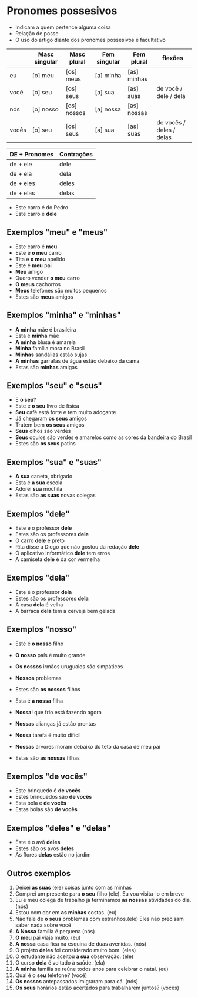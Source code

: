 # Pronomes possesivos

* Indicam a quem pertence alguma coisa
* Relação de posse
* O uso do artigo diante dos pronomes possesivos é facultativo

|| Masc singular | Masc plural | Fem singular | Fem plural | flexões |
| -- | -- | -- | -- | -- | -- |
| eu    | [o] meu   | [os] meus   | [a] minha | [as] minhas |                          |
| você  | [o] seu   | [os] seus   | [a] sua   | [as] suas   | de você / dele / dela    |
| nós   | [o] nosso | [os] nossos | [a] nossa | [as] nossas |                          |
| vocês | [o] seu   | [os] seus   | [a] sua   | [as] suas   | de vocês / deles / delas |

| DE + Pronomes | Contrações |
| -- | -- |
| de + ele  | dele  |
| de + ela  | dela  |
| de + eles | deles |
| de + elas | delas |

* Este carro é do Pedro
* Este carro é **dele**

## Exemplos "meu" e "meus"

* Este carro é **meu**
* Este é **o meu** carro
* Tita é **o meu** apelido
* Este é **meu** pai
* **Meu** amigo
* Quero vender **o meu** carro
* **O meus** cachorros
* **Meus** telefones são muitos pequenos
* Estes são **meus** amigos

## Exemplos "minha" e "minhas"

* **A minha** mãe é brasileira
* Esta é **minha** mãe
* **A minha** blusa é amarela
* **Minha** família mora no Brasil
* **Minhas** sandálias estão sujas
* **A minhas** garrafas de água estão debaixo da cama
* Estas são **minhas** amigas

## Exemplos "seu" e "seus"

* E **o seu**?
* Este é **o seu** livro de física
* **Seu** café está forte e tem muito adoçante
* Já chegaram **os seus** amigos
* Tratem bem **os seus** amigos
* **Seus** olhos são verdes
* **Seus** oculos são verdes e amarelos como as cores da bandeira do Brasil
* Estes são **os seus** patins

## Exemplos "sua" e "suas"

* **A sua** caneta, obrigado
* Esta é **a sua** escola
* Adorei **sua** mochila
* Estas são **as suas** novas colegas

## Exemplos "dele"

* Este é o professor **dele**
* Estes são os professores **dele**
* O carro **dele** é preto
* Rita disse a Diogo que não gostou da redação **dele**
* O aplicativo informático **dele** tem erros
* A camiseta **dele** é da cor vermelha

## Exemplos "dela"

* Este é o professor **dela**
* Estes são os professores **dela**
* A casa **dela** é velha
* A barraca **dela** tem a cerveja bem gelada

## Exemplos "nosso"

* Este é **o nosso** filho
* **O nosso** país é muito grande
* **Os nossos** irmãos uruguaios são simpáticos
* **Nossos** problemas
* Estes são **os nossos** filhos

* Esta é **a nossa** filha
* **Nossa**! que frio está fazendo agora
* **Nossas** alianças já estão prontas
* **Nossa** tarefa é muito difícil
* **Nossas** árvores moram debaixo do teto da casa de meu pai
* Estas são **as nossas** filhas

## Exemplos "de vocês"

* Este brinquedo é **de vocês**
* Estes brinquedos são **de vocês**
* Esta bola é **de vocês**
* Estas bolas são **de vocês**

## Exemplos "deles" e "delas"

* Este é o avô **deles**
* Estes são os avós **deles**
* As flores **delas** estão no jardim

## Outros exemplos

1. Deixei **as suas** (ele) coisas junto com as minhas
1. Comprei um presente para **o seu** filho (ele). Eu vou visita-lo em breve
1. Eu e meu colega de trabalho já terminamos **as nossas** atividades do dia. (nós)
1. Estou com dor em **as minhas** costas. (eu)
1. Não fale de **o seus** problemas com estranhos.(ele) Eles não precisam saber nada sobre você
1. **A Nossa** família é pequena (nós)
1. **O meu** pai viaja muito. (eu)
1. **A nossa** casa fica na esquina de duas avenidas. (nós)
1. O projeto **deles** foi considerado muito bom. (eles)
1. O estudante não aceitou **a sua** observação. (ele)
1. O curso **dela** é voltado à saúde. (ela)
1. **A minha** família se reúne todos anos para celebrar o natal. (eu)
1. Qual é o **seu** telefone? (você)
1. **Os nossos** antepassados imigraram para cá. (nós)
1. **Os seus** horários estão acertados para trabalharem juntos? (vocês)
